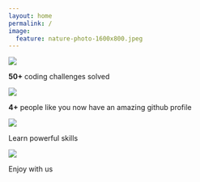 ```yaml
---
layout: home
permalink: /
image:
  feature: nature-photo-1600x800.jpeg
---
```


<div class="tiles">

<div class="tile">
  <img src="{{ site.url }}/images/OSC_codingchallenges.png">
  <p class="post-title"><strong>50+</strong> coding challenges solved</p>
</div><!-- /.tile -->

<div class="tile">
  <img src="{{ site.url }}/images/OSC_github_portfolio.png">
  <p class="post-title"><strong>4+</strong> people like you now have an amazing github profile</p>
</div><!-- /.tile -->

<div class="tile">
  <img src="{{ site.url }}/images/OSC_learn_skills.png">
  <p class="post-title">Learn powerful skills</p>
</div><!-- /.tile -->

<div class="tile">
  <img src="{{ site.url }}/images/OSC_community_enjoy.png">
  <p class="post-title">Enjoy with us</p>
</div><!-- /.tile -->

</div><!-- /.tiles -->
